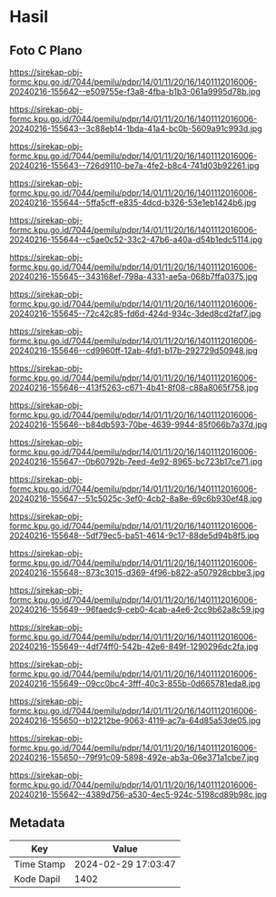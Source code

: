 # Hasil

## Foto C Plano

https://sirekap-obj-formc.kpu.go.id/7044/pemilu/pdpr/14/01/11/20/16/1401112016006-20240216-155642--e509755e-f3a8-4fba-b1b3-061a9995d78b.jpg

https://sirekap-obj-formc.kpu.go.id/7044/pemilu/pdpr/14/01/11/20/16/1401112016006-20240216-155643--3c88eb14-1bda-41a4-bc0b-5609a91c993d.jpg

https://sirekap-obj-formc.kpu.go.id/7044/pemilu/pdpr/14/01/11/20/16/1401112016006-20240216-155643--726d9110-be7a-4fe2-b8c4-741d03b92261.jpg

https://sirekap-obj-formc.kpu.go.id/7044/pemilu/pdpr/14/01/11/20/16/1401112016006-20240216-155644--5ffa5cff-e835-4dcd-b326-53e1eb1424b6.jpg

https://sirekap-obj-formc.kpu.go.id/7044/pemilu/pdpr/14/01/11/20/16/1401112016006-20240216-155644--c5ae0c52-33c2-47b6-a40a-d54b1edc5114.jpg

https://sirekap-obj-formc.kpu.go.id/7044/pemilu/pdpr/14/01/11/20/16/1401112016006-20240216-155645--343168ef-798a-4331-ae5a-068b7ffa0375.jpg

https://sirekap-obj-formc.kpu.go.id/7044/pemilu/pdpr/14/01/11/20/16/1401112016006-20240216-155645--72c42c85-fd6d-424d-934c-3ded8cd2faf7.jpg

https://sirekap-obj-formc.kpu.go.id/7044/pemilu/pdpr/14/01/11/20/16/1401112016006-20240216-155646--cd9960ff-12ab-4fd1-b17b-292729d50948.jpg

https://sirekap-obj-formc.kpu.go.id/7044/pemilu/pdpr/14/01/11/20/16/1401112016006-20240216-155646--413f5263-c671-4b41-8f08-c88a8065f758.jpg

https://sirekap-obj-formc.kpu.go.id/7044/pemilu/pdpr/14/01/11/20/16/1401112016006-20240216-155646--b84db593-70be-4639-9944-85f066b7a37d.jpg

https://sirekap-obj-formc.kpu.go.id/7044/pemilu/pdpr/14/01/11/20/16/1401112016006-20240216-155647--0b60792b-7eed-4e92-8965-bc723b17ce71.jpg

https://sirekap-obj-formc.kpu.go.id/7044/pemilu/pdpr/14/01/11/20/16/1401112016006-20240216-155647--51c5025c-3ef0-4cb2-8a8e-69c6b930ef48.jpg

https://sirekap-obj-formc.kpu.go.id/7044/pemilu/pdpr/14/01/11/20/16/1401112016006-20240216-155648--5df79ec5-ba51-4614-9c17-88de5d94b8f5.jpg

https://sirekap-obj-formc.kpu.go.id/7044/pemilu/pdpr/14/01/11/20/16/1401112016006-20240216-155648--873c3015-d369-4f96-b822-a507928cbbe3.jpg

https://sirekap-obj-formc.kpu.go.id/7044/pemilu/pdpr/14/01/11/20/16/1401112016006-20240216-155649--96faedc9-ceb0-4cab-a4e6-2cc9b62a8c59.jpg

https://sirekap-obj-formc.kpu.go.id/7044/pemilu/pdpr/14/01/11/20/16/1401112016006-20240216-155649--4df74ff0-542b-42e6-849f-1290296dc2fa.jpg

https://sirekap-obj-formc.kpu.go.id/7044/pemilu/pdpr/14/01/11/20/16/1401112016006-20240216-155649--09cc0bc4-3fff-40c3-855b-0d665781eda8.jpg

https://sirekap-obj-formc.kpu.go.id/7044/pemilu/pdpr/14/01/11/20/16/1401112016006-20240216-155650--b12212be-9063-4119-ac7a-64d85a53de05.jpg

https://sirekap-obj-formc.kpu.go.id/7044/pemilu/pdpr/14/01/11/20/16/1401112016006-20240216-155650--79f91c09-5898-492e-ab3a-06e371a1cbe7.jpg

https://sirekap-obj-formc.kpu.go.id/7044/pemilu/pdpr/14/01/11/20/16/1401112016006-20240216-155642--4389d756-a530-4ec5-924c-5198cd89b98c.jpg


## Metadata

| Key        | Value               |
| ---------- | ------------------- |
| Time Stamp | 2024-02-29 17:03:47 |
| Kode Dapil | 1402                |



